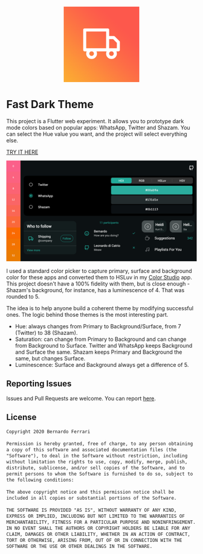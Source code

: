 <p align="center"><img src="assets/icon.png" alt="Fast Dark Theme" height="200px"></p>

# Fast Dark Theme
This project is a Flutter web experiment. It allows you to prototype dark mode colors based on popular apps: WhatsApp, Twitter and Shazam.
You can select the Hue value you want, and the project will select everything else.

[TRY IT HERE](https://bernaferrari.github.io/fastdarktheme/)

[<p align="center"><img src="assets/preview.png" alt="Fast Dark Theme"></p>](https://bernaferrari.github.io/fastdarktheme/)

I used a standard color picker to capture primary, surface and background color for these apps and converted them to HSLuv in my [Color Studio](https://github.com/bernaferrari/color-studio) app.
This project doesn't have a 100% fidelity with them, but is close enough - Shazam's background, for instance, has a luminescence of 4. That was rounded to 5.

The idea is to help anyone build a coherent theme by modifying successful ones. The logic behind those themes is the most interesting part.

- Hue: always changes from Primary to Background/Surface, from 7 (Twitter) to 38 (Shazam).
- Saturation: can change from Primary to Background and can change from Background to Surface. Twitter and WhatsApp keeps Background and Surface the same. Shazam keeps Primary and Background the same, but changes Surface. 
- Luminescence: Surface and Background always get a difference of 5.

## Reporting Issues

Issues and Pull Requests are welcome.
You can report [here](https://github.com/bernaferrari/fastdarktheme/issues).

## License

    Copyright 2020 Bernardo Ferrari

    Permission is hereby granted, free of charge, to any person obtaining a copy of this software and associated documentation files (the "Software"), to deal in the Software without restriction, including without limitation the rights to use, copy, modify, merge, publish, distribute, sublicense, and/or sell copies of the Software, and to permit persons to whom the Software is furnished to do so, subject to the following conditions:

    The above copyright notice and this permission notice shall be included in all copies or substantial portions of the Software.

    THE SOFTWARE IS PROVIDED "AS IS", WITHOUT WARRANTY OF ANY KIND, EXPRESS OR IMPLIED, INCLUDING BUT NOT LIMITED TO THE WARRANTIES OF MERCHANTABILITY, FITNESS FOR A PARTICULAR PURPOSE AND NONINFRINGEMENT. IN NO EVENT SHALL THE AUTHORS OR COPYRIGHT HOLDERS BE LIABLE FOR ANY CLAIM, DAMAGES OR OTHER LIABILITY, WHETHER IN AN ACTION OF CONTRACT, TORT OR OTHERWISE, ARISING FROM, OUT OF OR IN CONNECTION WITH THE SOFTWARE OR THE USE OR OTHER DEALINGS IN THE SOFTWARE.
